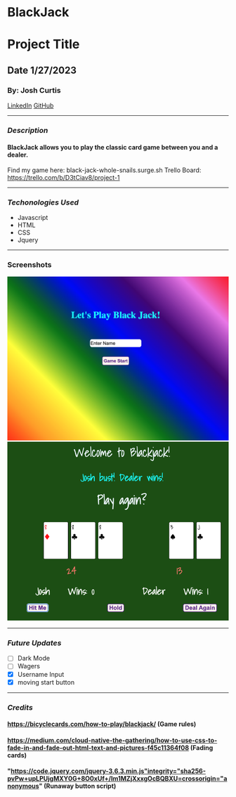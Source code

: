 # BlackJack
# Project Title
## Date 1/27/2023
### By: Josh Curtis
[LinkedIn](https://www.linkedin.com/in/josh-curtis08/) [GitHub](https://github.com/jcurti2) 
***
### ***Description***
#### BlackJack allows you to play the classic card game between you and a dealer. 
Find my game here: black-jack-whole-snails.surge.sh
Trello Board: https://trello.com/b/D3tCiav8/project-1
***
### ***Techonologies Used***
* Javascript
* HTML
* CSS
* Jquery
***
### Screenshots
![Starting Page](./Screen%20Shot%202023-01-27%20at%206.49.32%20AM.png)
![End Game Page](./Screen%20Shot%202023-01-27%20at%206.53.10%20AM.png)

***
### ***Future Updates***
- [ ] Dark Mode
- [ ] Wagers 
- [x] Username Input
- [x] moving start button
***
### ***Credits***
#### https://bicyclecards.com/how-to-play/blackjack/ (Game rules)
#### https://medium.com/cloud-native-the-gathering/how-to-use-css-to-fade-in-and-fade-out-html-text-and-pictures-f45c11364f08 (Fading cards)
#### "https://code.jquery.com/jquery-3.6.3.min.js"integrity="sha256-pvPw+upLPUjgMXY0G+8O0xUf+/Im1MZjXxxgOcBQBXU=crossorigin="anonymous" (Runaway button script)
#### 